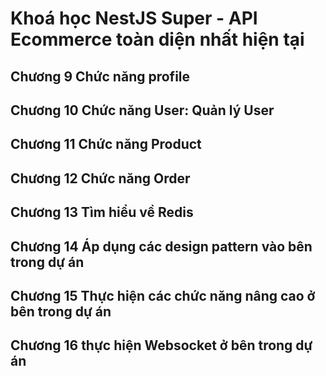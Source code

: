 # Khoá học NestJS Super - API Ecommerce toàn diện nhất hiện tại

## Chương 9 Chức năng profile

## Chương 10 Chức năng User: Quản lý User

## Chương 11 Chức năng Product

## Chương 12 Chức năng Order

## Chương 13 Tìm hiểu về Redis

## Chương 14 Áp dụng các design pattern vào bên trong dự án

## Chương 15 Thực hiện các chức năng nâng cao ở bên trong dự án

## Chương 16 thực hiện Websocket ở bên trong dự án

